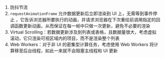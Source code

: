 1. 防抖节流
2. `requestAnimationFrame` 允许数据更新后立即渲染到 UI 上，无需等到事件停止 ，它告诉浏览器所要执行的动画，并请求浏览器在下次重绘前调用指定的回调函数更新动画，从而保证在每一帧中只做一次更新，避免不必要的渲染
3. Virtual Scrolling：若数据更新涉及到列表或表格，且数据量很大，考虑虚拟滚动，它只渲染可视区域内的项目，而不是渲染整个列表
4. Web Workers：对于非 UI 的密集型计算任务，考虑使用 Web Workers 将计算移至后台线程，如此一来就不会阻塞主线程和 UI 更新
